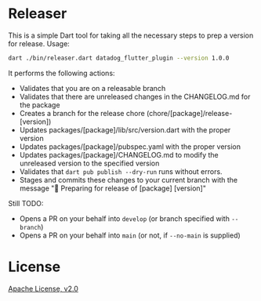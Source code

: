 # Releaser

This is a simple Dart tool for taking all the necessary steps to prep a version
for release. Usage:

```bash
dart ./bin/releaser.dart datadog_flutter_plugin --version 1.0.0
```

It performs the following actions:

* Validates that you are on a releasable branch
* Validates that there are unreleased changes in the CHANGELOG.md for the package
* Creates a branch for the release chore (chore/[package]/release-[version])
* Updates packages/[package]/lib/src/version.dart with the proper version
* Updates packages/[package]/pubspec.yaml with the proper version
* Updates packages/[package]/CHANGELOG.md to modify the unreleased version to
  the specified version
* Validates that `dart pub publish --dry-run` runs without errors.
* Stages and commits these changes to your current branch with the message
  "🚀 Preparing for release of [package] [version]"

Still TODO:
* Opens a PR on your behalf into `develop` (or branch specified with `--branch`)
* Opens a PR on your behalf into `main` (or not, if `--no-main` is supplied)

# License

[Apache License, v2.0](LICENSE)
